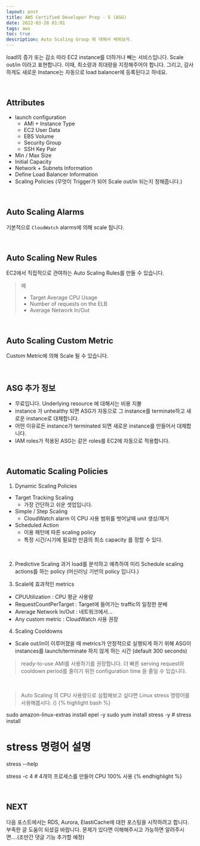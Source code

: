 ```yaml
---
layout: post
title: AWS Certified Developer Prep - 5 (ASG)
date: 2022-03-28 01:01
tags: aws
toc: true
description: Auto Scaling Group 에 대해서 배워보자.
---
```


load의 증가 또는 감소 따라 EC2 instance를 더하거나 빼는 서비스입니다.
Scale out/in 이라고 표현합니다.
이때, 최소량과 최대량을 지정해주어야 합니다. 그리고, 감사하게도 새로운 Instance는 자동으로 load balancer에 등록된다고 하네요.

<br>

## Attributes
- launch configuration
    - AMI + Instance Type
    - EC2 User Data
    - EBS Volume
    - Security Group
    - SSH Key Pair
- Min / Max Size
- Initial Capacity
- Network + Subnets Information
- Define Load Balancer Information
- Scaling Policies (무엇이 Trigger가 되어 Scale out/in 되는지 정해줍니다.)

<br>

## Auto Scaling Alarms
기본적으로 `CloudWatch` alarms에 의해 scale 됩니다.

<br>

## Auto Scaling New Rules
EC2에서 직접적으로 관여하는 Auto Scaling Rules를 만들 수 있습니다.
> 예
> - Target Average CPU Usage
> - Number of requests on the ELB
> - Average Network In/Out

<br>

## Auto Scaling Custom Metric
Custom Metric에 의해 Scale 될 수 있습니다.

<br>

## ASG 추가 정보
- 무료입니다. Underlying resource 에 대해서는 비용 지불
- instance 가 unhealthy 되면 ASG가 자동으로 그 instance를 terminate하고 새로운 instance로 대체합니다.
- 어떤 이유로든 instance가 terminated 되면 새로운 instance를 만들어서 대체합니다.
- IAM roles가 적용된 ASG는 같은 roles를 EC2에 자동으로 적용합니다.

<br>

## Automatic Scaling Policies
1. Dynamic Scaling Policies
- Target Tracking Scaling
    - 가장 간단하고 쉬운 셋업입니다.
- Simple / Step Scaling
    - CloudWatch alarm 이 CPU 사용 범위를 벗어날때 unit 생성/제거
- Scheduled Action
    - 이용 패턴에 따른 scaling policy
    - 특정 시간/시기에 필요한 만큼의 최소 capacity 를 정할 수 있다.

<br>

2. Predictive Scaling
과거 load를 분석하고 예측하여 미리 Schedule scaling actions를 하는 policy (머신러닝 기반의 policy 입니다.)

3. Scale에 효과적인 metrics
- CPUUtilization : CPU 평균 사용량
- RequestCountPerTarget : Target에 들어가는 traffic의 일정한 분배
- Average Network In/Out : 네트워크에서...
- Any custom metric : CloudWatch 사용 권장

4. Scaling Cooldowns
- Scale out/in이 이루어졌을 때 metrics가 안정적으로 실행되게 하기 위해 ASG이 instances를 launch/terminate 하지 않게 하는 시간 (default 300 seconds)
> ready-to-use AMI를 사용하기를 권장합니다.
> 더 빠른 serving request와 cooldown period를 줄이기 위한 configuration time 을 줄일 수 있습니다.

<br>

> Auto Scaling 의 CPU 사용량으로 실험해보고 싶다면 Linux stress 명령어를 사용해봅시다. ()
{% highlight bash %}

sudo amazon-linux-extras install epel -y
sudo yum install stress -y  # stress  install

# stress 명령어 설명
stress --help

stress -c 4  # 4개의 프로세스를 만들어 CPU 100% 사용
{% endhighlight %}

<br>

## NEXT
다음 포스트에서는 RDS, Aurora, ElastiCache에 대한 포스팅을 시작하려고 합니다.
부족한 글 도움이 되셨길 바랍니다.
문제가 있다면 이해해주시고 가능하면 알려주시면....(조만간 댓글 기능 추가할 예정)